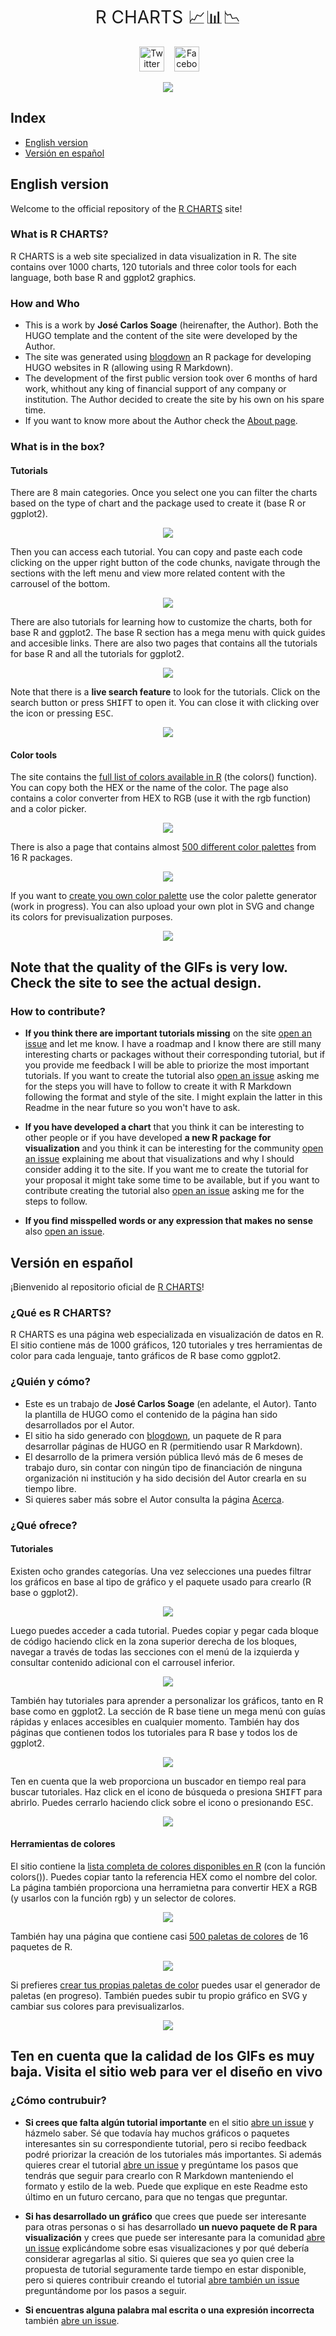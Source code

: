 <h1 style="font-weight:normal" align="center">
  &nbsp;R CHARTS 📈📊📉&nbsp;
</h1>

<div align="center">

&nbsp;&nbsp;&nbsp;
<a href="https://twitter.com/RCoderWeb"><img border="0" alt="Twitter" src="https://assets.dryicons.com/uploads/icon/svg/8385/c23f7ffc-ca8d-4246-8978-ce9f6d5bcc99.svg" width="40" height="40"></a>&nbsp;&nbsp;&nbsp;
<a href="https://www.facebook.com/RCODERweb"><img border="0" alt="Facebook" src="https://assets.dryicons.com/uploads/icon/svg/8305/089674ac-511d-4993-8fe9-c616e1f0c857.svg" width="40" height="40"></a>&nbsp;&nbsp;&nbsp;

</div>

<p align="center">
 <img src="https://user-images.githubusercontent.com/67192157/113421174-e6376900-93ca-11eb-8a07-4ae2fd63b493.png">
</p>

## Index

- [English version](#english-version)
- [Versión en español](#versión-en-español)


## English version

Welcome to the official repository of the [R CHARTS](https://r-charts.com/) site! 


### What is R CHARTS?

R CHARTS is a web site specialized in data visualization in R. The site contains over 1000 charts, 120 tutorials and three color tools for each language, both base R and ggplot2 graphics.


### How and Who

+ This is a work by **José Carlos Soage** (heirenafter, the Author). Both the HUGO template and the content of the site were developed by the Author.
+ The site was generated using [blogdown](https://cran.r-project.org/web/packages/blogdown/index.html) an R package for developing HUGO websites in R (allowing using R Markdown).
+ The development of the first public version took over 6 months of hard work, whithout any king of financial support of any company or institution. The Author decided to create the site by his own on his spare time.
+ If you want to know more about the Author check the [About page](https://r-charts.com/about/).

### What is in the box?


#### Tutorials
There are 8 main categories. Once you select one you can filter the charts based on the type of chart and the package used to create it (base R or ggplot2).

<p align="center">
 <img src="https://user-images.githubusercontent.com/67192157/113421710-db310880-93cb-11eb-9216-9dd7f31cc05e.gif">
</p>


Then you can access each tutorial. You can copy and paste each code clicking on the upper right button of the code chunks, navigate through the sections with the left menu and view more related content with the carrousel of the bottom.

<p align="center">
 <img src="https://user-images.githubusercontent.com/67192157/113422036-5b576e00-93cc-11eb-9e7c-7117ff752c67.gif">
</p>


There are also tutorials for learning how to customize the charts, both for base R and ggplot2. The base R section has a mega menu with quick guides and accesible links. There are also two pages that contains all the tutorials for base R and all the tutorials for ggplot2.

<p align="center">
 <img src="https://user-images.githubusercontent.com/67192157/113422666-66f76480-93cd-11eb-9469-dbddc85cabd8.gif">
</p>


Note that there is a **live search feature** to look for the tutorials. Click on the search button or press <kbd>SHIFT</kbd> to open it. You can close it with clicking over the icon or pressing <kbd>ESC</kbd>.

<p align="center">
 <img src="https://user-images.githubusercontent.com/67192157/113423693-37e1f280-93cf-11eb-9edf-189e8aafabe6.gif">
</p>


#### Color tools

The site contains the [full list of colors available in R](https://r-charts.com/colors/) (the colors() function). You can copy both the HEX or the name of the color. The page also contains a color converter from HEX to RGB (use it with the rgb function) and a color picker.

<p align="center">
 <img src="https://user-images.githubusercontent.com/67192157/113423004-074d8900-93ce-11eb-834f-25dc264422c0.gif">
</p>

There is also a page that contains almost [500 different color palettes](https://r-charts.com/color-palettes/) from 16 R packages.

<p align="center">
 <img src="https://user-images.githubusercontent.com/67192157/113423239-614e4e80-93ce-11eb-88a7-fa1fe50eca06.gif">
</p>

If you want to [create you own color palette](https://r-charts.com/color-palette-generator/) use the color palette generator (work in progress). You can also upload your own plot in SVG and change its colors for previsualization purposes.

<p align="center">
 <img src="https://user-images.githubusercontent.com/67192157/113423537-f0f3fd00-93ce-11eb-8f22-0e28af4ffa30.gif">
</p>


**<h2>Note that the quality of the GIFs is very low. Check the site to see the actual design.</h2>**


### How to contribute?

+ **If you think there are important tutorials missing** on the site [open an issue](https://github.com/R-CoderDotCom/R-CHARTS/issues) and let me know. I have a roadmap and I know there are still many interesting charts or packages without their corresponding tutorial, but if you provide me feedback I will be able to priorize the most important tutorials. If you want to create the tutorial also [open an issue](https://github.com/R-CoderDotCom/R-CHARTS/issues) asking me for the steps you will have to follow to create it with R Markdown following the format and style of the site. I might explain the latter in this Readme in the near future so you won't have to ask.

+ **If you have developed a chart** that you think it can be interesting to other people or if you have developed **a new R package for visualization** and you think it can be interesting for the community [open an issue](https://github.com/R-CoderDotCom/R-CHARTS/issues) explaining me about that visualizations and why I should consider adding it to the site. If you want me to create the tutorial for your proposal it might take some time to be available, but if you want to contribute creating the tutorial also [open an issue](https://github.com/R-CoderDotCom/R-CHARTS/issues) asking me for the steps to follow.

+ **If you find misspelled words or any expression that makes no sense** also [open an issue](https://github.com/R-CoderDotCom/R-CHARTS/issues).



## Versión en español

¡Bienvenido al repositorio oficial de [R CHARTS](https://r-charts.com/es/)! 

### ¿Qué es R CHARTS?

R CHARTS es una página web especializada en visualización de datos en R. El sitio contiene más de 1000 gráficos, 120 tutoriales y tres herramientas de color para cada lenguaje, tanto gráficos de R base como ggplot2.

### ¿Quién y cómo?

+ Este es un trabajo de **José Carlos Soage** (en adelante, el Autor). Tanto la plantilla de HUGO como el contenido de la página han sido desarrollados por el Autor.
+ El sitio ha sido generado con [blogdown](https://cran.r-project.org/web/packages/blogdown/index.html), un paquete de R para desarrollar páginas de HUGO en R (permitiendo usar R Markdown). 
+ El desarrollo de la primera versión pública llevó más de 6 meses de trabajo duro, sin contar con ningún tipo de financiación de ninguna organización ni institución y ha sido decisión del Autor crearla en su tiempo libre.
+ Si quieres saber más sobre el Autor consulta la página [Acerca](https://r-charts.com/es/acerca/).

### ¿Qué ofrece?

#### Tutoriales

Existen ocho grandes categorías. Una vez selecciones una puedes filtrar los gráficos en base al tipo de gráfico y el paquete usado para crearlo (R base o ggplot2).

<p align="center">
 <img src="https://user-images.githubusercontent.com/67192157/113421710-db310880-93cb-11eb-9216-9dd7f31cc05e.gif">
</p>

Luego puedes acceder a cada tutorial. Puedes copiar y pegar cada bloque de código haciendo click en la zona superior derecha de los bloques, navegar a través de todas las secciones con el menú de la izquierda y consultar contenido adicional con el carrousel inferior.

<p align="center">
 <img src="https://user-images.githubusercontent.com/67192157/113422036-5b576e00-93cc-11eb-9e7c-7117ff752c67.gif">
</p>

También hay tutoriales para aprender a personalizar los gráficos, tanto en R base como en ggplot2. La sección de R base tiene un mega menú con guías rápidas y enlaces accesibles en cualquier momento. También hay dos páginas que contienen todos los tutoriales para R base y todos los de ggplot2.

<p align="center">
 <img src="https://user-images.githubusercontent.com/67192157/113422666-66f76480-93cd-11eb-9469-dbddc85cabd8.gif">
</p>

Ten en cuenta que la web proporciona un buscador en tiempo real para buscar tutoriales. Haz click en el icono de búsqueda o presiona <kbd>SHIFT</kbd> para abrirlo. Puedes cerrarlo haciendo click sobre el icono o presionando <kbd>ESC</kbd>.

<p align="center">
 <img src="https://user-images.githubusercontent.com/67192157/113423693-37e1f280-93cf-11eb-9edf-189e8aafabe6.gif">
</p>


#### Herramientas de colores

El sitio contiene la [lista completa de colores disponibles en R](https://r-charts.com/es/colores/) (con la función colors()). Puedes copiar tanto la referencia HEX como el nombre del color. La página también proporciona una herramietna para convertir HEX a RGB (y usarlos con la función rgb) y un selector de colores.

<p align="center">
 <img src="https://user-images.githubusercontent.com/67192157/113423004-074d8900-93ce-11eb-834f-25dc264422c0.gif">
</p>

También hay una página que contiene casi [500 paletas de colores](https://r-charts.com/es/paletas-colores/) de 16 paquetes de R.

<p align="center">
 <img src="https://user-images.githubusercontent.com/67192157/113423239-614e4e80-93ce-11eb-88a7-fa1fe50eca06.gif">
</p>

Si prefieres [crear tus propias paletas de color](https://r-charts.com/es/generador-paletas-colores/) puedes usar el generador de paletas (en progreso). También puedes subir tu propio gráfico en SVG y cambiar sus colores para previsualizarlos.

<p align="center">
 <img src="https://user-images.githubusercontent.com/67192157/113423537-f0f3fd00-93ce-11eb-8f22-0e28af4ffa30.gif">
</p>


**<h2>Ten en cuenta que la calidad de los GIFs es muy baja. Visita el sitio web para ver el diseño en vivo</h2>**


### ¿Cómo contrubuir?

+ **Si crees que falta algún tutorial importante** en el sitio [abre un issue](https://github.com/R-CoderDotCom/R-CHARTS/issues) y házmelo saber. Sé que todavía hay muchos gráficos o paquetes interesantes sin su correspondiente tutorial, pero si recibo feedback podré priorizar la creación de los tutoriales más importantes. Si además quieres crear el tutorial [abre un issue](https://github.com/R-CoderDotCom/R-CHARTS/issues) y pregúntame los pasos que tendrás que seguir para crearlo con R Markdown manteniendo el formato y estilo de la web. Puede que explique en este Readme esto último en un futuro cercano, para que no tengas que preguntar.

+ **Si has desarrollado un gráfico** que crees que puede ser interesante para otras personas o si has desarrollado **un nuevo paquete de R para visualización** y crees que puede ser interesante para la comunidad [abre un issue](https://github.com/R-CoderDotCom/R-CHARTS/issues) explicándome sobre esas visualizaciones y por qué debería considerar agregarlas al sitio. Si quieres que sea yo quien cree la propuesta de tutorial seguramente tarde tiempo en estar disponible, pero si quieres contribuir creando el tutorial [abre también un issue](https://github.com/R-CoderDotCom/R-CHARTS/issues) preguntándome por los pasos a seguir.

+ **Si encuentras alguna palabra mal escrita o una expresión incorrecta** también [abre un issue](https://github.com/R-CoderDotCom/R-CHARTS/issues).
